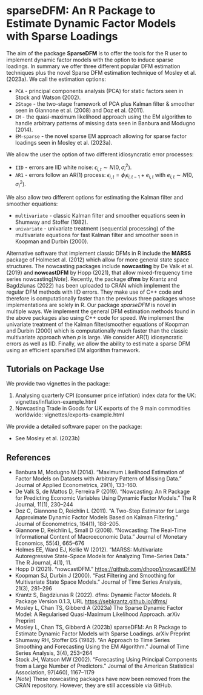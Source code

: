 # sparseDFM: An R Package to Estimate Dynamic Factor Models with Sparse Loadings

The aim of the package **SparseDFM** is to offer the tools for the R user to implement dynamic factor models with the option to induce sparse loadings. In summary we offer three different popular DFM estimation techniques plus the novel Sparse DFM estimation technique of Mosley et al. (2023a). We call the estimation options:

* `PCA` - principal components analysis (PCA) for static factors seen in Stock and Watson (2002). 
* `2Stage` - the two-stage framework of PCA plus Kalman filter \& smoother seen in Giannone et al. (2008) and Doz et al. (2011).
* `EM` - the quasi-maximum likelihood approach using the EM algorithm to handle arbitrary patterns of missing data seen in Banbura and Modugno (2014).
* `EM-sparse` - the novel sparse EM approach allowing for sparse factor loadings seen in Mosley et al. (2023a).

We allow the user the option of two different idiosyncratic error processes:

* `IID` - errors are IID white noise: $\epsilon_{i,t} \sim N(0, \sigma_i^2)$.
* `AR1` - errors follow an AR(1) process: $\epsilon_{i,t} = \phi_i \epsilon_{i,t-1} + e_{i,t}$ with $e_{i,t} \sim N(0,\sigma_i^2)$.

We also allow two different options for estimating the Kalman filter and smoother equations:

* `multivariate` - classic Kalman filter and smoother equations seen in  Shumway and Stoffer (1982).
* `univariate` - univariate treatment (sequential processing) of the multivariate equations for fast Kalman filter and smoother seen in  Koopman and Durbin (2000).

Alternative software that implement classic DFMs in R include the **MARSS** package of Holmeset al. (2012) which allow for more general state space structures. The nowcasting packages include **nowcasting** by  De Valk et al. (2019) and **nowcastDFM** by  Hopp (2021), that allow mixed-frequency time series nowcasting[*Note*]. Recently, the package **dfms** by  Krantz and Bagdziunas (2022) has been uploaded to CRAN which implement the regular DFM methods with IID errors. They make use of C++ code and therefore is computationally faster than the previous three packages whose implementations are solely in R. Our package *sparseDFM* is novel in multiple ways. We implement the general DFM estimation methods found in the above packages also using C++ code for speed. We implement the univariate treatment of the Kalman filter/smoother equations of Koopman and Durbin (2000) which is computationally much faster than the classic multivariate approach when $p$ is large. We consider AR(1) idiosyncratic errors as well as IID. Finally, we allow the ability to estimate a sparse DFM using an efficient sparsified EM algorithm framework.

## Tutorials on Package Use

We provide two vignettes in the package:

1. Analysing quarterly CPI (consumer price inflation) index data for the UK: vignettes/inflation-example.html
2. Nowcasting Trade in Goods for UK exports of the 9 main commodities worldwide: vignettes/exports-example.html

We provide a detailed software paper on the package:

* See Mosley et al. (2023b)

## References 
* Banbura M, Modugno M (2014). “Maximum Likelihood Estimation of Factor Models on Datasets with Arbitrary Pattern of Missing Data.” Journal of Applied Econometrics, 29(1), 133–160.
* De Valk S, de Mattos D, Ferreira P (2019). “Nowcasting: An R Package for Predicting Economic Variables Using Dynamic Factor Models.” The R Journal, 11(1), 230–244
* Doz C, Giannone D, Reichlin L (2011). “A Two-Step Estimator for Large Approximate Dynamic Factor Models Based on Kalman Filtering.” Journal of Econometrics, 164(1), 188–205.
* Giannone D, Reichlin L, Small D (2008). “Nowcasting: The Real-Time Informational Content of Macroeconomic Data.” Journal of Monetary Economics, 55(4), 665–676
* Holmes EE, Ward EJ, Kellie W (2012). “MARSS: Multivariate Autoregressive State-Space Models for Analyzing Time-Series Data.” The R Journal, 4(1), 11.
* Hopp D (2021). “nowcastDFM.” https://github.com/dhopp1/nowcastDFM
* Koopman SJ, Durbin J (2000). “Fast Filtering and Smoothing for Multivariate State Space Models.” Journal of Time Series Analysis, 21(3), 281–296
* Krantz S, Bagdziunas R (2022). dfms: Dynamic Factor Models. R Package Version 0.1.3, URL https://sebkrantz.github.io/dfms/
* Mosley L, Chan TS, Gibberd A (2023a) The Sparse Dynamic Factor Model: A Regularised Quasi-Maximum Likelihood Approach. arXiv Preprint
* Mosley L, Chan TS, Gibberd A (2023b) sparseDFM: An R Package to Estimate Dynamic Factor Models with Sparse Loadings. arXiv Preprint
* Shumway RH, Stoffer DS (1982). “An Approach to Time Series Smoothing and Forecasting Using the EM Algorithm.” Journal of Time Series Analysis, 3(4), 253–264
* Stock JH, Watson MW (2002). “Forecasting Using Principal Components from a Large Number of Predictors.” Journal of the American Statistical Association, 97(460), 1167–1179
* [*Note*] These nowcasting packages have now been removed from the CRAN repository. However, they are still accessible via GitHub.